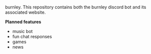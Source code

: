 burnley.
 This repository contains both the burnley discord bot and its associated website.

 **Planned features**
 - music bot
 - fun chat responses
 - games
 - news
